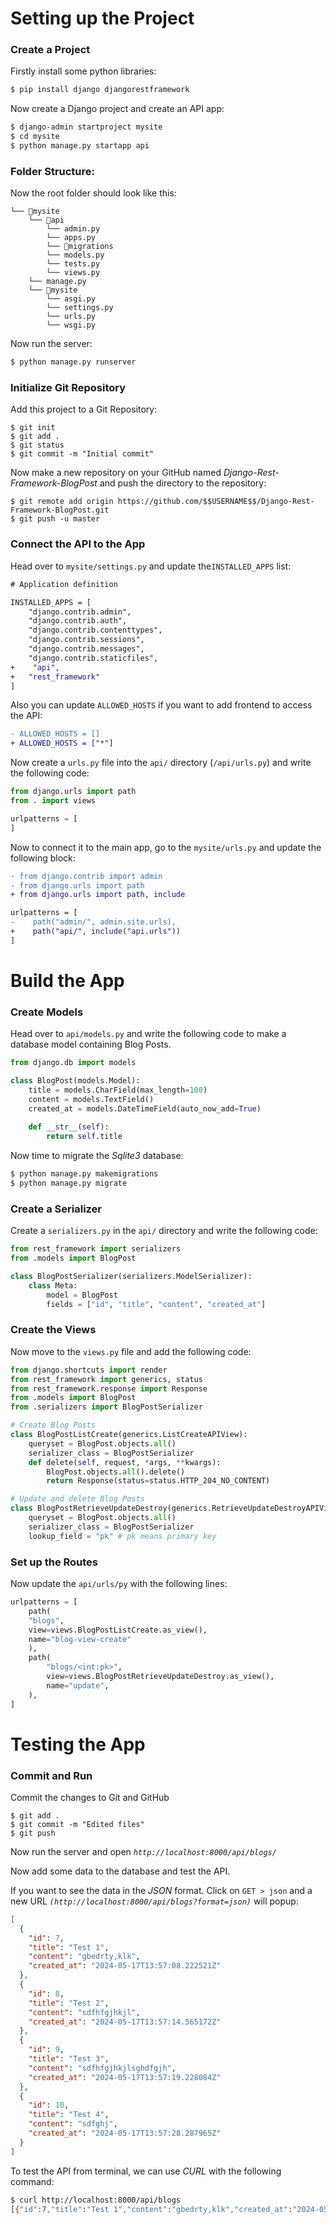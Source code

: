# Setting up the Project
### Create a Project

Firstly install some python libraries:
```bash
$ pip install django djangorestframework
```

Now create a Django project and create an API app:
```bash
$ django-admin startproject mysite
$ cd mysite
$ python manage.py startapp api
```

### Folder Structure: 

Now the root folder should look like this:
```
└── 📁mysite
    └── 📁api
        └── admin.py
        └── apps.py
        └── 📁migrations
        └── models.py
        └── tests.py
        └── views.py
    └── manage.py
    └── 📁mysite
        └── asgi.py
        └── settings.py
        └── urls.py
        └── wsgi.py
```
 Now run the server:
 ```bash
 $ python manage.py runserver
```

### Initialize Git Repository

Add this project to a Git Repository:
```git 
$ git init
$ git add .
$ git status
$ git commit -m "Initial commit"
```

Now make a new repository on your GitHub named *Django-Rest-Framework-BlogPost* and push the directory to the repository:
```git
$ git remote add origin https://github.com/$$USERNAME$$/Django-Rest-Framework-BlogPost.git
$ git push -u master
```

### Connect the API to the App

Head over to `mysite/settings.py` and update the`INSTALLED_APPS` list:
```diff 
# Application definition

INSTALLED_APPS = [
    "django.contrib.admin",
    "django.contrib.auth",
    "django.contrib.contenttypes",
    "django.contrib.sessions",
    "django.contrib.messages",
    "django.contrib.staticfiles",
+    "api",
+   "rest_framework"
]
```

Also you can update `ALLOWED_HOSTS` if you want to add frontend to access the API:
```diff
- ALLOWED_HOSTS = []
+ ALLOWED_HOSTS = ["*"]
```

Now create a `urls.py` file into the `api/` directory (`/api/urls.py`) and write the following code:
```python 
from django.urls import path
from . import views

urlpatterns = [
]
```

Now to connect it to the main app, go to the `mysite/urls.py` and update the following block:
``` diff
- from django.contrib import admin
- from django.urls import path
+ from django.urls import path, include

urlpatterns = [
-    path("admin/", admin.site.urls),
+    path("api/", include("api.urls"))
]
```

# Build the App
### Create Models

Head over to `api/models.py` and write the following code to make a database model containing Blog Posts.
```python
from django.db import models

class BlogPost(models.Model):
    title = models.CharField(max_length=100)
    content = models.TextField()
    created_at = models.DateTimeField(auto_now_add=True)
    
    def __str__(self):
        return self.title
```

Now time to migrate the *Sqlite3* database:
```bash
$ python manage.py makemigrations
$ python manage.py migrate
```

### Create a Serializer

Create a `serializers.py` in the `api/` directory and write the following code: 
```python
from rest_framework import serializers
from .models import BlogPost

class BlogPostSerializer(serializers.ModelSerializer):
    class Meta:
        model = BlogPost
        fields = ["id", "title", "content", "created_at"]
```

### Create the Views

Now move to the `views.py` file and add the following code:
```python 
from django.shortcuts import render
from rest_framework import generics, status
from rest_framework.response import Response
from .models import BlogPost
from .serializers import BlogPostSerializer

# Create Blog Posts
class BlogPostListCreate(generics.ListCreateAPIView):
    queryset = BlogPost.objects.all()
    serializer_class = BlogPostSerializer
    def delete(self, request, *args, **kwargs):
        BlogPost.objects.all().delete()
        return Response(status=status.HTTP_204_NO_CONTENT)

# Update and delete Blog Posts
class BlogPostRetrieveUpdateDestroy(generics.RetrieveUpdateDestroyAPIView):
    queryset = BlogPost.objects.all()
    serializer_class = BlogPostSerializer
    lookup_field = "pk" # pk means primary key
```

### Set up the Routes

Now update the `api/urls/py` with the following lines: 
```python 
urlpatterns = [
    path(
    "blogs", 
    view=views.BlogPostListCreate.as_view(), 
    name="blog-view-create"
    ),
    path(
        "blogs/<int:pk>",
        view=views.BlogPostRetrieveUpdateDestroy.as_view(),
        name="update",
    ),
]
```

# Testing the App
### Commit and Run

Commit the changes to Git and GitHub 
```git
$ git add .
$ git commit -m "Edited files"
$ git push
```

Now run the server and open *`http://localhost:8000/api/blogs/`* 

Now add some data to the database and test the API.

If you want to see the data in the *JSON* format. Click on `GET > json` and a new URL  *`(http://localhost:8000/api/blogs?format=json)`* will popup:
```json
[
  {
    "id": 7,
    "title": "Test 1",
    "content": "gbedrty,klk",
    "created_at": "2024-05-17T13:57:08.222521Z"
  },
  {
    "id": 8,
    "title": "Test 2",
    "content": "sdfhfgjhkjl",
    "created_at": "2024-05-17T13:57:14.565172Z"
  },
  {
    "id": 9,
    "title": "Test 3",
    "content": "sdfhfgjhkjlsghdfgjh",
    "created_at": "2024-05-17T13:57:19.228084Z"
  },
  {
    "id": 10,
    "title": "Test 4",
    "content": "sdfghj",
    "created_at": "2024-05-17T13:57:28.287965Z"
  }
]
```

To test the API from terminal, we can use *CURL* with the following command:
``` bash 
$ curl http://localhost:8000/api/blogs
[{"id":7,"title":"Test 1","content":"gbedrty,klk","created_at":"2024-05-17T13:57:08.222521Z"},{"id":8,"title":"Test 2","content":"sdfhfgjhkjl","created_at":"2024-05-17T13:57:14.565172Z"},{"id":9,"title":"Test 3","content":"sdfhfgjhkjlsghdfgjh","created_at":"2024-05-17T13:57:19.228084Z"},{"id":10,"title":"Test 4","content":"sdfghj","created_at":"2024-05-17T13:57:28.287965Z"}]
```

